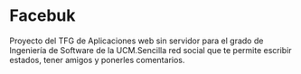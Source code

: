 # Facebuk
Proyecto del TFG de Aplicaciones web sin servidor para el grado de Ingeniería de Software de la UCM.Sencilla red social que te permite escribir estados, tener amigos y ponerles comentarios. 
